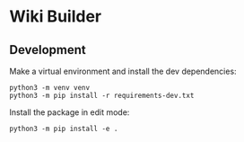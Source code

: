 
# Wiki Builder


## Development

Make a virtual environment and install the dev dependencies:

```
python3 -m venv venv
python3 -m pip install -r requirements-dev.txt
```

Install the package in edit mode:

```
python3 -m pip install -e .
```
